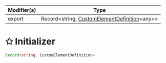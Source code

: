 | Modifier(s)                            | Type                     |
|----------------------------------------|--------------------------|
| export | Record&lt;string, [CustomElementDefinition](/runtime/resources/class/custom-element/customelementdefinition.md)&lt;any&gt;&gt; |

# &#10025; Initializer

```ts
Record<string, CustomElementDefinition>
```